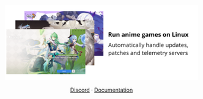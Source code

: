 <p align="center">
    <picture>
        <source media="(prefers-color-scheme: dark)" srcset="logo-dark.png">
        <img src="logo-light.png" />
    </picture>
</p>

<p align="center">
    <a href="https://discord.gg/ck37X6UWBp">Discord</a> ·
    <a href="https://docs.launcher.moe">Documentation</a>
</p>
